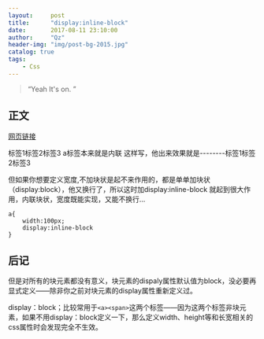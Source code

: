 ```yaml
---
layout:     post
title:      "display:inline-block"
date:       2017-08-11 23:10:00
author:     "Qz"
header-img: "img/post-bg-2015.jpg"
catalog: true
tags:
    - Css
---
```


> “Yeah It's on. ”


## 正文
[网页链接]()

<a>标签1</a><a>标签2</a><a>标签3</a>
a标签本来就是内联
这样写，他出来效果就是--------标签1标签2标签3

但如果你想要定义宽度,不加块状是起不来作用的，都是单单加块状（display:block），他又换行了，所以这时加display:inline-block 就起到很大作用，内联块状，宽度既能实现，又能不换行...
```
a{
    width:100px; 
    display:inline-block
}
```

## 后记
但是对所有的块元素都没有意义，块元素的dispaly属性默认值为block，没必要再显式定义——除非你之前对块元素的display属性重新定义过。

display：block；比较常用于`<a><span>`这两个标签——因为这两个标签非块元素，如果不用display：block定义一下，那么定义width、height等和长宽相关的css属性时会发现完全不生效。
 